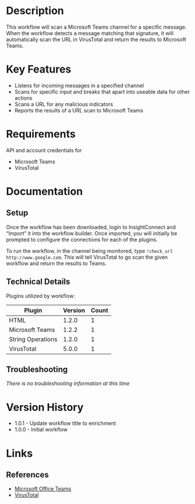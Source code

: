 # Description

This workflow will scan a Microsoft Teams channel for a specific message. When the workflow detects a message matching that signature, it will automatically scan the URL in VirusTotal and return the results to Microsoft Teams.

# Key Features

* Listens for incoming messages in a specified channel
* Scans for specific input and breaks that apart into useable data for other actions
* Scans a URL for any malicious indicators
* Reports the results of a URL scan to Microsoft Teams

# Requirements

API and account credentials for

* Microsoft Teams
* VirusTotal

# Documentation

## Setup

Once the workflow has been downloaded, login to InsightConnect and “Import” it into the workflow builder. Once imported, you will initially be prompted to configure the connections for each of the plugins.

To run the workflow, in the channel being monitored, type `!check_url http://www.google.com`. This will tell VirusTotal to go scan the given workflow and return the results to Teams. 

## Technical Details

Plugins utilized by workflow:

|Plugin|Version|Count|
|----|----|--------|
|HTML|1.2.0|1|
|Microsoft Teams|1.2.2|1|
|String Operations|1.2.0|1|
|VirusTotal|5.0.0|1|

## Troubleshooting

_There is no troubleshooting information at this time_

# Version History

* 1.0.1 - Update workflow title to enrichment
* 1.0.0 - Initial workflow

# Links

## References

* [Microsoft Office Teams](https://products.office.com/en-us/microsoft-teams/group-chat-software)
* [VirusTotal](https://www.virustotal.com/)